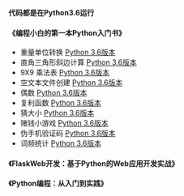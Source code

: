 **代码都是在Python3.6运行**

#### 《编程小白的第一本Python入门书》
* 重量单位转换 [Python 3.6版本](编程小白的第一本Python入门书/WeightConvertPy3.py)
* 直角三角形斜边计算 [Python 3.6版本](编程小白的第一本Python入门书/HypotenusePy3.py)
* 9X9 乘法表 [Python 3.6版本](编程小白的第一本Python入门书/MultiplicationTablePy3.py)  
* 空文本文件创建 [Python 3.6版本](编程小白的第一本Python入门书/CreatFilesPy3.py)
* 偶数 [Python 3.6版本](编程小白的第一本Python入门书/EvenNumberPy3.py)
* 复利函数 [Python 3.6版本](编程小白的第一本Python入门书/CompoundPy3.py)
* 猜大小 [Python 3.6版本](编程小白的第一本Python入门书/GuessTheSizePy3.py)
* 赌钱小游戏 [Python 3.6版本](编程小白的第一本Python入门书/BetGamePy3.py)
* 伪手机验证码 [Python 3.6版本](编程小白的第一本Python入门书/PhoneNumVerificationPy3.py)
* 词频统计 [Python 3.6版本](编程小白的第一本Python入门书/WordFrequency/WordFrequencyPy3.py)

#### 《FlaskWeb开发：基于Python的Web应用开发实战》





#### 《Python编程：从入门到实践》



